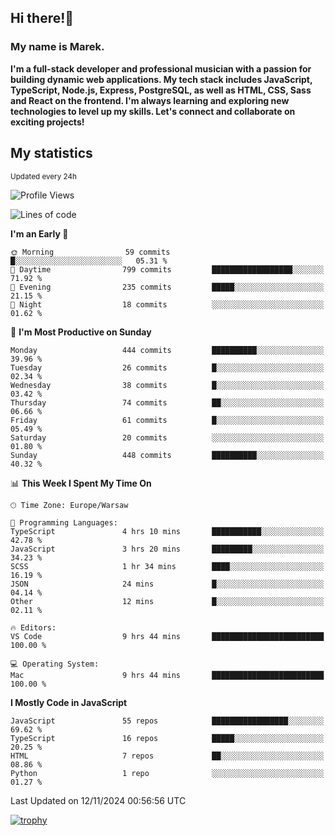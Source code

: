 ## Hi there!👋 ##
### My name is Marek. ###

**I'm a full-stack developer and professional musician with a passion for building dynamic web applications. My tech stack includes JavaScript, TypeScript, Node.js, Express, PostgreSQL, as well as HTML, CSS, Sass and React on the frontend. I'm always learning and exploring new technologies to level up my skills. Let's connect and collaborate on exciting projects!**

## My statistics ##
<sub>Updated every 24h</sub>
<!--START_SECTION:waka-->
![Profile Views](http://img.shields.io/badge/Profile%20Views-0-blue)

![Lines of code](https://img.shields.io/badge/From%20Hello%20World%20I%27ve%20Written-34.8%20thousand%20lines%20of%20code-blue)

**I'm an Early 🐤** 

```text
🌞 Morning                59 commits          █░░░░░░░░░░░░░░░░░░░░░░░░   05.31 % 
🌆 Daytime                799 commits         ██████████████████░░░░░░░   71.92 % 
🌃 Evening                235 commits         █████░░░░░░░░░░░░░░░░░░░░   21.15 % 
🌙 Night                  18 commits          ░░░░░░░░░░░░░░░░░░░░░░░░░   01.62 % 
```
📅 **I'm Most Productive on Sunday** 

```text
Monday                   444 commits         ██████████░░░░░░░░░░░░░░░   39.96 % 
Tuesday                  26 commits          █░░░░░░░░░░░░░░░░░░░░░░░░   02.34 % 
Wednesday                38 commits          █░░░░░░░░░░░░░░░░░░░░░░░░   03.42 % 
Thursday                 74 commits          ██░░░░░░░░░░░░░░░░░░░░░░░   06.66 % 
Friday                   61 commits          █░░░░░░░░░░░░░░░░░░░░░░░░   05.49 % 
Saturday                 20 commits          ░░░░░░░░░░░░░░░░░░░░░░░░░   01.80 % 
Sunday                   448 commits         ██████████░░░░░░░░░░░░░░░   40.32 % 
```


📊 **This Week I Spent My Time On** 

```text
🕑︎ Time Zone: Europe/Warsaw

💬 Programming Languages: 
TypeScript               4 hrs 10 mins       ███████████░░░░░░░░░░░░░░   42.78 % 
JavaScript               3 hrs 20 mins       █████████░░░░░░░░░░░░░░░░   34.23 % 
SCSS                     1 hr 34 mins        ████░░░░░░░░░░░░░░░░░░░░░   16.19 % 
JSON                     24 mins             █░░░░░░░░░░░░░░░░░░░░░░░░   04.14 % 
Other                    12 mins             █░░░░░░░░░░░░░░░░░░░░░░░░   02.11 % 

🔥 Editors: 
VS Code                  9 hrs 44 mins       █████████████████████████   100.00 % 

💻 Operating System: 
Mac                      9 hrs 44 mins       █████████████████████████   100.00 % 
```

**I Mostly Code in JavaScript** 

```text
JavaScript               55 repos            █████████████████░░░░░░░░   69.62 % 
TypeScript               16 repos            █████░░░░░░░░░░░░░░░░░░░░   20.25 % 
HTML                     7 repos             ██░░░░░░░░░░░░░░░░░░░░░░░   08.86 % 
Python                   1 repo              ░░░░░░░░░░░░░░░░░░░░░░░░░   01.27 % 
```




 Last Updated on 12/11/2024 00:56:56 UTC
<!--END_SECTION:waka-->
[![trophy](https://github-profile-trophy.vercel.app/?username=ryo-ma&theme=onedark)](https://github.com/ryo-ma/github-profile-trophy)
<!--
**MarekSax/MarekSax** is a ✨ _special_ ✨ repository because its `README.md` (this file) appears on your GitHub profile.

Here are some ideas to get you started:

- 🔭 I’m currently working on ...
- 🌱 I’m currently learning ...
- 👯 I’m looking to collaborate on ...
- 🤔 I’m looking for help with ...
- 💬 Ask me about ...
- 📫 How to reach me: ...
- 😄 Pronouns: ...
- ⚡ Fun fact: ...
-->
